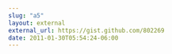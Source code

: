 ```yaml
---
slug: "a5"
layout: external
external_url: https://gist.github.com/802269
date: 2011-01-30T05:54:24-06:00
---
```

